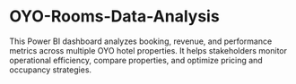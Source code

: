 # OYO-Rooms-Data-Analysis
This Power BI dashboard analyzes booking, revenue, and performance metrics across multiple OYO hotel properties. It helps stakeholders monitor operational efficiency, compare properties, and optimize pricing and occupancy strategies.
